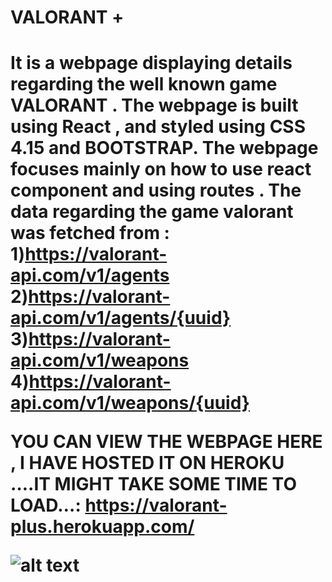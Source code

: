 <h1>VALORANT +<h1>

It is a webpage displaying details regarding the well known game VALORANT . The webpage is built using React , and styled using CSS 4.15 and BOOTSTRAP. The webpage focuses mainly on how to use react component and using routes . The data regarding the game valorant was fetched from : 1)https://valorant-api.com/v1/agents 2)https://valorant-api.com/v1/agents/{uuid} 3)https://valorant-api.com/v1/weapons 4)https://valorant-api.com/v1/weapons/{uuid}

YOU CAN VIEW THE WEBPAGE HERE , I HAVE HOSTED IT ON HEROKU ….IT MIGHT TAKE SOME TIME TO LOAD…: https://valorant-plus.herokuapp.com/

![alt text](https://images.livemint.com/img/2020/06/03/1600x900/Valorant_1591218052835_1591218061187.jpg)

